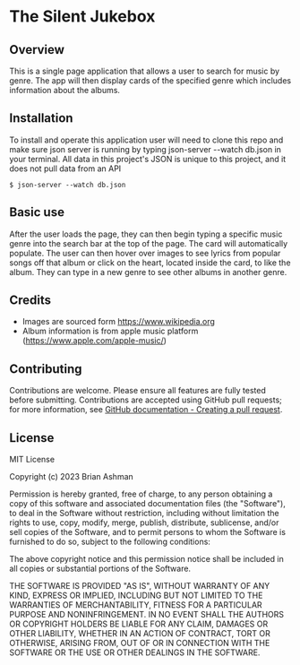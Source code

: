 # The Silent Jukebox

## Overview

This is a single page application that allows a user to search for music by genre. The app will then display cards of the specified genre which includes information about the albums.

## Installation

To install and operate this application user will need to clone this repo and make sure json server is running by typing json-server --watch db.json in your terminal. All data in this project's JSON is unique to this project, and it does not pull data from an API

```
$ json-server --watch db.json
```

## Basic use

After the user loads the page, they can then begin typing a specific music genre into the search bar at the top of the page. The card will automatically populate. The user can then hover over images to see lyrics from popular songs off that album or click on the heart, located inside the card, to like the album. They can type in a new genre to see other albums in another genre.

## Credits

- Images are sourced form https://www.wikipedia.org
- Album information is from apple music platform (https://www.apple.com/apple-music/)

## Contributing

Contributions are welcome. Please ensure all features are fully tested before submitting. Contributions are accepted using GitHub pull requests; for more information, see
[GitHub documentation - Creating a pull request](https://help.github.com/articles/creating-a-pull-request/).

## License

MIT License

Copyright (c) 2023 Brian Ashman

Permission is hereby granted, free of charge, to any person obtaining a copy of this software and associated documentation files (the "Software"), to deal in the Software without restriction, including without limitation the rights to use, copy, modify, merge, publish, distribute, sublicense, and/or sell copies of the Software, and to permit persons to whom the Software is furnished to do so, subject to the following conditions:

The above copyright notice and this permission notice shall be included in all copies or substantial portions of the Software.

THE SOFTWARE IS PROVIDED "AS IS", WITHOUT WARRANTY OF ANY KIND, EXPRESS OR IMPLIED, INCLUDING BUT NOT LIMITED TO THE WARRANTIES OF MERCHANTABILITY, FITNESS FOR A PARTICULAR PURPOSE AND NONINFRINGEMENT. IN NO EVENT SHALL THE AUTHORS OR COPYRIGHT HOLDERS BE LIABLE FOR ANY CLAIM, DAMAGES OR OTHER LIABILITY, WHETHER IN AN ACTION OF CONTRACT, TORT OR OTHERWISE, ARISING FROM, OUT OF OR IN CONNECTION WITH THE SOFTWARE OR THE USE OR OTHER DEALINGS IN THE SOFTWARE.
